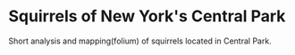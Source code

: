 # Squirrels of New York's Central Park
Short analysis and mapping(folium) of squirrels located in Central Park.

